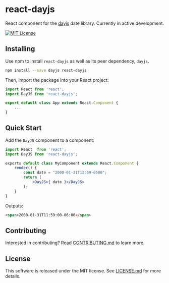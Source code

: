 # react-dayjs

React component for the [dayjs][dayjs] date library. Currently in active development.

[![MIT License](https://img.shields.io/badge/license-MIT-blue.svg?style=flat-square)](https://raw.githubusercontent.com/headzoo/react-moment/master/LICENSE)

## Installing

Use npm to install `react-dayjs` as well as its peer dependency, `dayjs`.

```bash
npm install --save dayjs react-dayjs
```

Then, import the package into your React project:

```jsx
import React from 'react';
import DayJS from 'react-dayjs';

export default class App extends React.Component {
    ...
}
```

## Quick Start
Add the `DayJS` component to a component:

```jsx
import React  from 'react';
import DayJS from 'react-dayjs';

exports default class MyComponent extends React.Component {
    render() {
        const date = "2000-01-31T12:59-0500";
        return (
            <DayJS>{ date }</DayJS>
        );
    }
}
```

Outputs:

```html
<span>2000-01-31T11:59:00-06:00</span>
```

## Contributing

Interested in contributing? Read [CONTRIBUTING.md][contributing] to learn more.

## License

This software is released under the MIT license. See [LICENSE.md][license] for more details.

[contributing]: https://github.com/devshawn/react-dayjs/blob/master/CONTRIBUTING.md
[dayjs]: https://github.com/xx45/dayjs
[license]: https://github.com/devshawn/react-dayjs/blob/master/LICENSE.md

